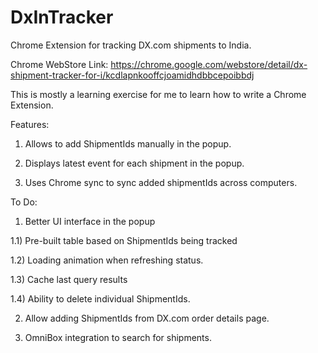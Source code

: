 DxInTracker
===========

Chrome Extension for tracking DX.com shipments to India.

Chrome WebStore Link: https://chrome.google.com/webstore/detail/dx-shipment-tracker-for-i/kcdlapnkooffcjoamidhdbbcepoibbdj

This is mostly a learning exercise for me to learn how to write a Chrome Extension.

Features:

1) Allows to add ShipmentIds manually in the popup.

2) Displays latest event for each shipment in the popup.

3) Uses Chrome sync to sync added shipmentIds across computers.


To Do:

1) Better UI interface in the popup

  1.1) Pre-built table based on ShipmentIds being tracked

  1.2) Loading animation when refreshing status.

  1.3) Cache last query results

  1.4) Ability to delete individual ShipmentIds.

2) Allow adding ShipmentIds from DX.com order details page.

3) OmniBox integration to search for shipments.
